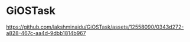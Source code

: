 # GiOSTask

https://github.com/lakshminaidu/GiOSTask/assets/12558090/0343d272-a828-467c-aa4d-9dbb1814b967


